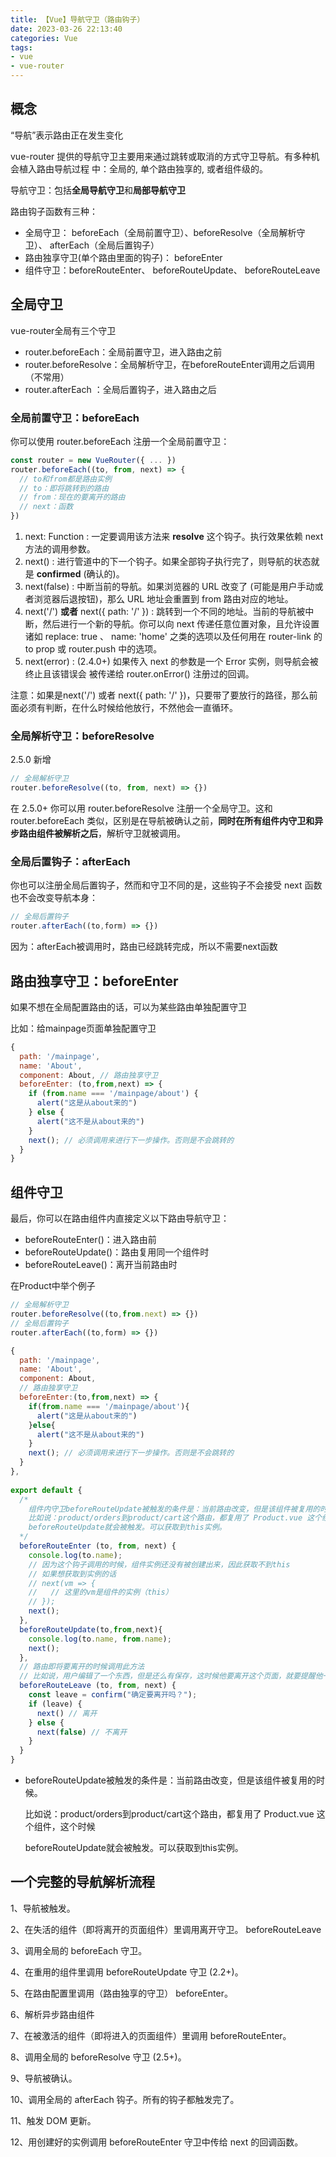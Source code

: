 ```yaml
---
title: 【Vue】导航守卫（路由钩子）
date: 2023-03-26 22:13:40
categories: Vue
tags:
- vue
- vue-router
---
```

## 概念

“导航”表示路由正在发生变化

vue-router 提供的导航守卫主要用来通过跳转或取消的方式守卫导航。有多种机会植入路由导航过程 中：全局的, 单个路由独享的, 或者组件级的。

<!-- more -->

导航守卫：包括**全局导航守卫**和**局部导航守卫**

路由钩子函数有三种：

- 全局守卫： beforeEach（全局前置守卫）、beforeResolve（全局解析守卫）、 afterEach（全局后置钩子）
- 路由独享守卫(单个路由里面的钩子)： beforeEnter
- 组件守卫：beforeRouteEnter、 beforeRouteUpdate、 beforeRouteLeave



## **全局守卫**

vue-router全局有三个守卫

- router.beforeEach：全局前置守卫，进入路由之前
- router.beforeResolve：全局解析守卫，在beforeRouteEnter调用之后调用（不常用）
- router.afterEach ：全局后置钩子，进入路由之后

### 全局前置守卫：beforeEach

你可以使用 router.beforeEach 注册一个全局前置守卫：

```js
const router = new VueRouter({ ... })
router.beforeEach((to, from, next) => {
  // to和from都是路由实例
  // to：即将跳转到的路由
  // from：现在的要离开的路由
  // next：函数
})
```

1. next: Function : 一定要调用该方法来 **resolve** 这个钩子。执行效果依赖 next 方法的调用参数。
2. next() : 进行管道中的下一个钩子。如果全部钩子执行完了，则导航的状态就是 **confirmed** (确认的)。
3. next(false) : 中断当前的导航。如果浏览器的 URL 改变了 (可能是用户手动或者浏览器后退按钮)，那么 URL 地址会重置到 from 路由对应的地址。
4. next('/') **或者** next({ path: '/' }) : 跳转到一个不同的地址。当前的导航被中断，然后进行一个新的导航。你可以向 next 传递任意位置对象，且允许设置诸如 replace: true 、 name: 'home' 之类的选项以及任何用在 router-link 的 to prop 或 router.push 中的选项。
5. next(error) : (2.4.0+) 如果传入 next 的参数是一个 Error 实例，则导航会被终止且该错误会 被传递给 router.onError() 注册过的回调。

注意：如果是next('/') 或者 next({ path: '/' })，只要带了要放行的路径，那么前面必须有判断，在什么时候给他放行，不然他会一直循环。

### 全局解析守卫：beforeResolve

2.5.0 新增

```js
// 全局解析守卫 
router.beforeResolve((to, from, next) => {})
```

在 2.5.0+ 你可以用 router.beforeResolve 注册一个全局守卫。这和 router.beforeEach 类似，区别是在导航被确认之前，**同时在所有组件内守卫和异步路由组件被解析之后**，解析守卫就被调用。

### 全局后置钩子：afterEach

你也可以注册全局后置钩子，然而和守卫不同的是，这些钩子不会接受 next 函数也不会改变导航本身：

```js
// 全局后置钩子
router.afterEach((to,form) => {})
```

因为：afterEach被调用时，路由已经跳转完成，所以不需要next函数



## 路由独享守卫：beforeEnter

如果不想在全局配置路由的话，可以为某些路由单独配置守卫

比如：给mainpage页面单独配置守卫

```js
{ 
  path: '/mainpage', 
  name: 'About', 
  component: About, // 路由独享守卫 
  beforeEnter: (to,from,next) => {
    if (from.name === '/mainpage/about') {
      alert("这是从about来的") 
    } else {
      alert("这不是从about来的") 
    }
    next(); // 必须调用来进行下一步操作。否则是不会跳转的
  } 
}
```



## 组件守卫

最后，你可以在路由组件内直接定义以下路由导航守卫：

- beforeRouteEnter()：进入路由前
- beforeRouteUpdate()：路由复用同一个组件时
- beforeRouteLeave()：离开当前路由时

在Product中举个例子

```js
// 全局解析守卫
router.beforeResolve((to,from.next) => {})
// 全局后置钩子
router.afterEach((to,form) => {})

{
  path: '/mainpage',
  name: 'About',
  component: About,
  // 路由独享守卫
  beforeEnter:(to,from,next) => {
    if(from.name === '/mainpage/about'){
      alert("这是从about来的")
    }else{
      alert("这不是从about来的")
    }
    next(); // 必须调用来进行下一步操作。否则是不会跳转的
  }
},
  
export default {
  /* 
    组件内守卫beforeRouteUpdate被触发的条件是：当前路由改变，但是该组件被复用的时候。
    比如说：product/orders到product/cart这个路由，都复用了 Product.vue 这个组件，这个时候
    beforeRouteUpdate就会被触发。可以获取到this实例。
  */
  beforeRouteEnter (to, from, next) {
    console.log(to.name);
    // 因为这个钩子调用的时候，组件实例还没有被创建出来，因此获取不到this
    // 如果想获取到实例的话
    // next(vm => {
    //   // 这里的vm是组件的实例（this）
    // });
    next();
  },
  beforeRouteUpdate(to,from,next){
    console.log(to.name, from.name);
    next();
  },
  // 路由即将要离开的时候调用此方法
  // 比如说，用户编辑了一个东西，但是还么有保存，这时候他要离开这个页面，就要提醒他一下，还没保存，是否要离开
  beforeRouteLeave (to, from, next) {
    const leave = confirm("确定要离开吗？");
    if (leave) {
      next() // 离开
    } else {
      next(false) // 不离开
    }
  }
}
```

- beforeRouteUpdate被触发的条件是：当前路由改变，但是该组件被复用的时候。

  比如说：product/orders到product/cart这个路由，都复用了 Product.vue 这个组件，这个时候

  beforeRouteUpdate就会被触发。可以获取到this实例。

  

## 一个完整的导航解析流程

1、导航被触发。

2、在失活的组件（即将离开的页面组件）里调用离开守卫。 beforeRouteLeave

3、调用全局的 beforeEach 守卫。

4、在重用的组件里调用 beforeRouteUpdate 守卫 (2.2+)。

5、在路由配置里调用（路由独享的守卫） beforeEnter。

6、解析异步路由组件

7、在被激活的组件（即将进入的页面组件）里调用 beforeRouteEnter。

8、调用全局的 beforeResolve 守卫 (2.5+)。

9、导航被确认。

10、调用全局的 afterEach 钩子。所有的钩子都触发完了。

11、触发 DOM 更新。

12、用创建好的实例调用 beforeRouteEnter 守卫中传给 next 的回调函数。